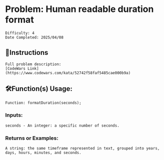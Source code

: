# Problem: Human readable duration format
	Difficulty: 4
	Date Completed: 2025/04/08

## 📜Instructions
	Full problem description:
	[CodeWars Link](https://www.codewars.com/kata/52742f58faf5485cae000b9a)

## 🛠Function(s) Usage:
	Function: formatDuration(seconds);

### Inputs:
	seconds - An integer: a specific number of seconds.

### Returns or Examples:
    A string: the same timeframe represented in text, grouped into years, days, hours, minutes, and seconds.
